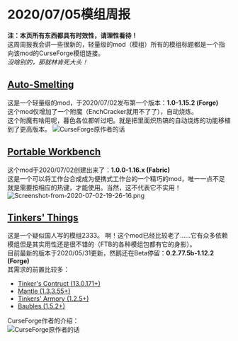 # 2020/07/05模组周报

**注：本页所有东西都具有时效性，请理性看待！**  
这周周报我会讲一些很新的，轻量级的mod（模组）所有的模组标题都是一个指向该mod的CurseForge模组链接。  
_没啥别的，那就林肯死大头！_

## [Auto-Smelting](https://www.curseforge.com/minecraft/mc-mods/auto-smelting)

这是一个轻量级的mod，于2020/07/02发布第一个版本：**1.0-1.15.2 \(Forge\)**  
这个mod仅增加了一个附魔（EnchCracker就用不了了），自动烧炼。  
这个附魔有啥用呢，暮色各位都听过吧。就是把里面炽热镐的自动烧炼的功能移植到了更高版本。 ![CurseForge&#x539F;&#x4F5C;&#x8005;&#x7684;&#x8BDD;](https://ae03.alicdn.com/kf/U4faceff8cac14123b4dcd99d0cdea86cL.png)

## [Portable Workbench](https://www.curseforge.com/minecraft/mc-mods/portable-workbench)

这个mod于2020/07/02创建出来了：**1.0.0-1.16.x \(Fabric\)**  
这是一个可以将工作台合成成为便携式工作台的一个精巧的mod，唯一一点不足就是需要按相应的热键，才能使用。当然，这不代表它不实用！  
![Screenshot-from-2020-07-02-19-26-16.png](https://ae01.alicdn.com/kf/Ue1c7b23f7ed54889a2db4d13e96a8735r.png)

## [Tinkers' Things](https://www.curseforge.com/minecraft/mc-mods/tinkers-things)

这是一个疑似国人写的模组2333。 啊！这个mod已经比较老了......它有众多依赖模组但是其实用性还是很不错的（FTB的各种模组包都有它的身影）。  
目前最新的版本于2020/05/31更新，然鹅还在Beta停留：**0.2.77.5b-1.12.2 \(Forge\)**  
其需求的前置比较多：

* [Tinker's Contruct \(13.0.171+\)](https://curseforge.com/minecraft/mc-mods/tinkers-construct)
* [Mantle \(1.3.3.55+\)](https://curseforge.com/minecraft/mc-mods/mantle)
* [Tinkers' Armory \(1.2.5+\)](https://curseforge.com/minecraft/mc-mods/constructs-armory)
* [Baubles \(1.5.2+\)](https://curseforge.com/minecraft/mc-mods/baubles)

CurseForge作者的介绍：  
![CurseForge&#x539F;&#x4F5C;&#x8005;&#x7684;&#x8BDD;](https://ae02.alicdn.com/kf/U59273ce9fae845e0af12b916c0d40e4df.png)

